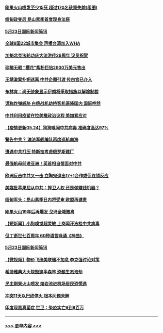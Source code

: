 #### [刚果火山喷发至少15死 超过170名孩童失踪(组图)](../pages/prog202/a103126487.md?t=05241702) 
#### [缅甸政变后 昂山素季首度现身法庭](../pages/prog202/a103126530.md?t=05241702) 
#### [5月23日国际新闻简讯](../pages/prog202/a103126496.md?t=05241702) 
#### [全球8国22城市集会 声援台湾加入WHA](../pages/prog202/a103126509.md?t=05241702) 
#### [加魁北克法轮功庆大法洪传29周年 议员祝贺](../pages/prog202/a103126494.md?t=05241702) 
#### [珍稀无瑕 “樱花”紫粉巨钻2930万美元售出](../pages/prog202/a103126418.md?t=05241702) 
#### [王靖渝案扑朔迷离 中共企图引渡 传白宫已介入](../pages/prog202/a103126442.md?t=05241702) 
#### [布林肯：尚无迹象显示伊朗将采取措施以解除制裁](../pages/prog202/a103126363.md?t=05241702) 
#### [谎称炸弹威胁 白俄战机劫持客机逼降国内 国际哗然](../pages/prog202/a103126338.md?t=05241702) 
#### [中共利用疫苗在拉美推政治议程 美加紧应对](../pages/prog202/a103126293.md?t=05241702) 
#### [【疫情更新05.24】狗狗嗅闻中共病毒 准确度高达97%](../pages/prog202/a103114528.md?t=05241702) 
#### [警告中共？ 澳法军舰编队再度巡航南海](../pages/prog202/a103126283.md?t=05241702) 
#### [遭遇中共打压 特斯拉考虑俄罗斯建厂](../pages/prog202/a103126271.md?t=05241702) 
#### [最强航母前进亚洲！英首相自信面对中共](../pages/prog202/a103126253.md?t=05241702) 
#### [欧洲反击中共又一击 立陶宛退出17+1合作或促连锁反应](../pages/prog202/a103126251.md?t=05241702) 
#### [美媒批苹果屈从中共：捍卫人权 还是做赚钱机器？](../pages/prog202/a103126227.md?t=05241702) 
#### [缅甸军头：昂山素季日内将受审 欧盟再谴责](../pages/prog202/a103126242.md?t=05241702) 
#### [刚果火山19年后再爆发 戈玛全城撤离](../pages/prog202/a103126229.md?t=05241702) 
#### [【短新闻】小狗嗅觉超灵敏 上岗闻汗液检中共病毒](../pages/prog202/a103126151.md?t=05241702) 
#### [但丁逝世七百周年 60种语言咏诵《神曲》](../pages/prog202/a103126149.md?t=05241702) 
#### [5月23日国际新闻简讯](../pages/prog202/a103126146.md?t=05241702) 
#### [【微视频】物价飞涨美联储不加息 李克强讨论对策](../pages/prog202/a103126111.md?t=05241702) 
#### [希腊雅典大火烧毁逾半森林 恐酿生态浩劫](../pages/prog202/a103125992.md?t=05241702) 
#### [民主刚果火山喷发 熔岩流进机场居民恐慌逃](../pages/prog202/a103125947.md?t=05241702) 
#### [冲突11天以巴终停火 根本问题未解](../pages/prog202/a103124935.md?t=05241702) 
#### [印度现黑真菌症 世卫：染疫实亡6到8百万](../pages/prog202/a103124919.md?t=05241702) 

----
#### [ >>> 更早内容 <<< ](../indexes/prog202-earlier.md)
